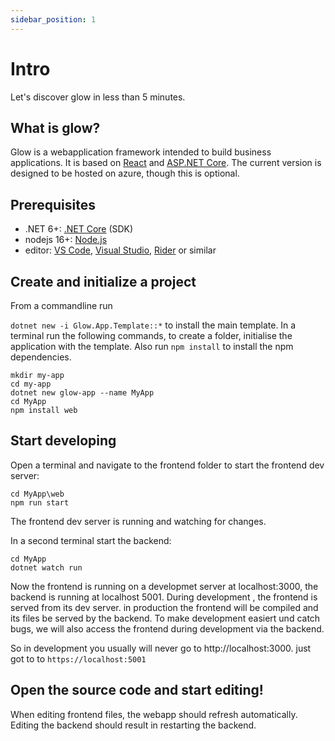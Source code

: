 ```yaml
---
sidebar_position: 1
---
```


# Intro

Let's discover glow in less than 5 minutes.

## What is glow?

Glow is a webapplication framework intended to build business applications. It is based on [React](https://reactjs.org/) and [ASP.NET Core](https://docs.microsoft.com/en-us/aspnet/core). The current version is designed to be hosted on azure, though this is optional.

## Prerequisites

- .NET 6+: [.NET Core](https://dotnet.microsoft.com/download) (SDK)
- nodejs 16+: [Node.js](https://nodejs.org/en/download/)
- editor: [VS Code](https://code.visualstudio.com/), [Visual Studio](https://visualstudio.microsoft.com/), [Rider](https://www.jetbrains.com/rider/) or similar

## Create and initialize a project

From a commandline run

`dotnet new -i Glow.App.Template::*` to install the main template. In a terminal run the following commands, to create a folder, initialise the application with the template. Also run `npm install` to install the npm dependencies.

```
mkdir my-app
cd my-app
dotnet new glow-app --name MyApp
cd MyApp
npm install web
```

## Start developing

Open a terminal and navigate to the frontend folder to start the frontend dev server:

```
cd MyApp\web
npm run start
```

The frontend dev server is running and watching for changes.

In a second terminal start the backend:

```
cd MyApp
dotnet watch run
```

Now the frontend is running on a developmet server at localhost:3000, the backend is running at localhost 5001. During development , the frontend is served from its dev server. in production the frontend will be compiled and its files be served by the backend. To make development easiert und catch bugs, we will also access the frontend during development via the backend.

So in development you usually will never go to http://localhost:3000. just got to to `https://localhost:5001`

## Open the source code and start editing!

When editing frontend files, the webapp should refresh automatically. Editing the backend should result in restarting the backend.
